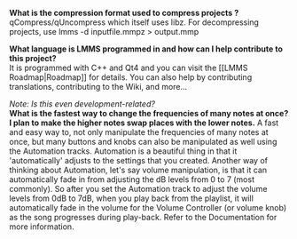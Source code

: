 **What is the compression format used to compress projects ?**  
qCompress/qUncompress which itself uses libz. For decompressing projects, use
lmms -d inputfile.mmpz > output.mmp

**What language is LMMS programmed in and how can I help contribute to this project?**  
It is programmed with C++ and Qt4 and you can visit the [[LMMS Roadmap|Roadmap]] for details. You can also help by contributing translations, contributing to the Wiki, and more...

*Note: Is this even development-related?*  
**What is the fastest way to change the frequencies of many notes at once? I plan to make the higher notes swap places with the lower notes.**
A fast and easy way to, not only manipulate the frequencies of many notes at once, but many buttons and knobs can also be manipulated as well using the Automation tracks. Automation is a beautiful thing in that it 'automatically' adjusts to the settings that you created. Another way of thinking about Automation, let's say volume manipulation, is that it can automatically fade in from adjusting the dB levels from 0 to 7 (most commonly). So after you set the Automation track to adjust the volume levels from 0dB to 7dB, when you play back from the playlist, it will automatically fade in the volume for the Volume Controller (or volume knob) as the song progresses during play-back. Refer to the Documentation for more information.